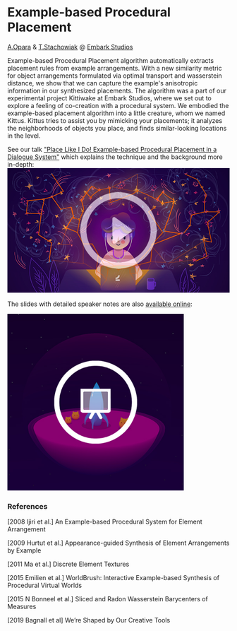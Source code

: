 # Example-based Procedural Placement
[A.Opara](https://www.anastasiaopara.com/) & [T.Stachowiak](http://h3.gd/) @ [Embark Studios](https://www.embark-studios.com/)

Example-based Procedural Placement algorithm automatically extracts placement rules from example arrangements. With a new similarity metric for object arrangements formulated via optimal transport and wasserstein distance, we show that we can capture the example's anisotropic information in our synthesized placements. The algorithm was a part of our experimental project Kittiwake at Embark Studios, where we set out to explore a feeling of co-creation with a procedural system. We embodied the example-based placement algorithm into a little creature, whom we named Kittus. Kittus tries to assist you by mimicking your placements; it analyzes the neighborhoods of objects you place, and finds similar-looking locations in the level. 

See our talk ["Place Like I Do! Example-based Procedural Placement in a Dialogue System"](https://youtu.be/yED9t2tImog) which explains the technique and the background more in-depth: 
[![IMAGE ALT TEXT](imgs/play.jpg)](https://youtu.be/yED9t2tImog "Example-based Procedural Placement")

The slides with detailed speaker notes are also [available online](https://docs.google.com/presentation/d/1jahAbfpoC5T78JBZuWZSGHk_JO_22R3F8F8wkmAkXEs/edit?usp=sharing):

[<img src="imgs/slides.jpg" width="400" height="400">](https://docs.google.com/presentation/d/1jahAbfpoC5T78JBZuWZSGHk_JO_22R3F8F8wkmAkXEs/edit?usp=sharing)


### References
[2008 Ijiri et al.] An Example-based Procedural System for Element Arrangement

[2009 Hurtut et al.] Appearance-guided Synthesis of Element Arrangements by Example

[2011 Ma et al.] Discrete Element Textures

[2015 Emilien et al.] WorldBrush: Interactive Example-based Synthesis of Procedural Virtual Worlds

[2015 N Bonneel et al.] Sliced and Radon Wasserstein Barycenters of Measures

[2019 Bagnall et al] We’re Shaped by Our Creative Tools
